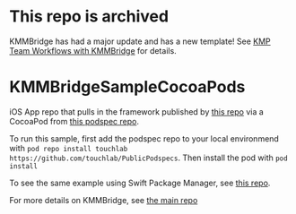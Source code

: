 # This repo is archived

KMMBridge has had a major update and has a new template! See [KMP Team Workflows with KMMBridge](https://touchlab.co/kmmbridge-team-workflows) for details.

# KMMBridgeSampleCocoaPods
iOS App repo that pulls in the framework published by [this repo](https://github.com/touchlab/KMMBridgeSampleKotlin) via a CocoaPod from [this podspec repo](https://github.com/touchlab/PublicPodspecs). 

To run this sample, first add the podspec repo to your local environmend with `pod repo install touchlab https://github.com/touchlab/PublicPodspecs`. Then install the pod with `pod install` 

To see the same example using Swift Package Manager, see [this repo](https://github.com/touchlab/KMMBridgeSampleSpm).

For more details on KMMBridge, see [the main repo](https://github.com/touchlab/KMMBridge)
